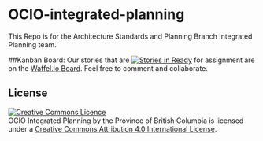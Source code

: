 
# OCIO-integrated-planning
This Repo is for the Architecture Standards and Planning Branch Integrated Planning team.

##Kanban Board:
Our stories that are [![Stories in Ready](https://badge.waffle.io/bcgov/OCIO-integrated-planning.png?label=ready&title=Ready)](https://waffle.io/bcgov/OCIO-integrated-planning) for assignment are on the [Waffel.io Board](https://waffle.io/bcgov/OCIO-integrated-planning). Feel free to comment and collaborate.

## License
<a rel="license" href="http://creativecommons.org/licenses/by/4.0/"><img alt="Creative Commons Licence" style="border-width:0" src="https://i.creativecommons.org/l/by/4.0/80x15.png" /></a><br /><span xmlns:dct="http://purl.org/dc/terms/" property="dct:title">OCIO Integrated Planning by the Province of British Columbia</span> is licensed under a <a rel="license" href="http://creativecommons.org/licenses/by/4.0/">Creative Commons Attribution 4.0 International License</a>.

